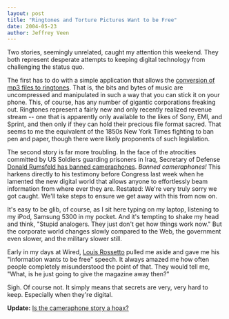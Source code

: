 ```yaml
---
layout: post
title: "Ringtones and Torture Pictures Want to be Free"
date: 2004-05-23
author: Jeffrey Veen
---
```

Two stories, seemingly unrelated, caught my attention this weekend. They both represent desperate attempts to keeping digital technology from challenging the status quo. </p>

<p>The first has to do with a simple application that allows the <a href="http://www.kansas.com/mld/kansas/business/technology/8685217.htm">conversion of mp3 files to ringtones</a>. That is, the bits and bytes of music are uncompressed and manipulated in such a way that you can stick it on your phone. This, of course, has any number of gigantic corporations freaking out. Ringtones represent a fairly new and only recently realized revenue stream -- one that is apparently only available to the likes of Sony, EMI, and Sprint, and then only if they can hold their precious file format sacred. That seems to me the equivalent of the 1850s New York Times fighting to ban pen and paper, though there were likely proponents of such legislation.</p>

<p>The second story is far more troubling. In the face of the atrocities committed by US Soldiers guarding prisoners in Iraq, Secretary of Defense <a href="http://www.smh.com.au/articles/2004/05/23/1085250873479.html">Donald Rumsfeld has banned cameraphones</a>. <em>Banned cameraphones!</em> This harkens directly to his testimony before Congress last week when he lamented the new digital world that allows anyone to effortlessly beam information from where ever they are. Restated: We're very truly sorry we got caught. We'll take steps to ensure we get away with this from now on.</p>

<p>It's easy to be glib, of course, as I sit here typing on my laptop, listening to my iPod, Samsung 5300 in my pocket. And it's tempting to shake my head and think, "Stupid analogers. They just don't get how things work now." But the corporate world changes slowly compared to the Web, the government even slower, and the military slower still.</p>

<p>Early in my days at Wired, <a href="http://www.links.net/vita/hw/louis/">Louis Rossetto</a> pulled me aside and gave me his "information wants to be free" speech. It always amazed me how often people completely misunderstood the point of that. They would tell me, "What, is he just going to give the magazine away then?" </p>

<p>Sigh. Of course not. It simply means that secrets are very, very hard to keep. Especially when they're digital.</p>

<p><strong>Update:</strong> <a href="http://www.theregister.co.uk/2004/05/25/iraq-camera_phone_ban/">Is the cameraphone story a hoax?</a>
